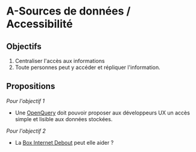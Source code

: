 
A-Sources de données / Accessibilité
===

## Objectifs

1. Centraliser l'accès aux informations
2. Toute personnes peut y accéder et répliquer l'information.

## Propositions

_Pour l'objectif 1_

- Une [OpenQuery](OpenQuery) doit pouvoir proposer aux développeurs UX un accès simple et lisible aux données stockées.

_Pour l'objectif 2_

- La [Box Internet Debout](https://wiki.nuitdebout.fr/wiki/Box_Internet_Debout) peut elle aider ?

